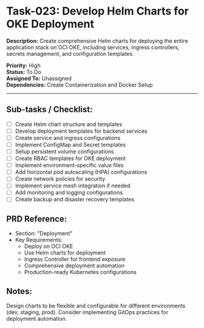 # Task-023: Develop Helm Charts for OKE Deployment

**Description:**
Create comprehensive Helm charts for deploying the entire application stack on OCI OKE, including services, ingress controllers, secrets management, and configuration templates.

**Priority:** High  
**Status:** To Do  
**Assigned To:** Unassigned  
**Dependencies:** Create Containerization and Docker Setup

---

## Sub-tasks / Checklist:
- [ ] Create Helm chart structure and templates
- [ ] Develop deployment templates for backend services
- [ ] Create service and ingress configurations
- [ ] Implement ConfigMap and Secret templates
- [ ] Setup persistent volume configurations
- [ ] Create RBAC templates for OKE deployment
- [ ] Implement environment-specific value files
- [ ] Add horizontal pod autoscaling (HPA) configurations
- [ ] Create network policies for security
- [ ] Implement service mesh integration if needed
- [ ] Add monitoring and logging configurations
- [ ] Create backup and disaster recovery templates

## PRD Reference:
* Section: "Deployment"
* Key Requirements:
    * Deploy on OCI OKE
    * Use Helm charts for deployment
    * Ingress Controller for frontend exposure
    * Comprehensive deployment automation
    * Production-ready Kubernetes configurations

## Notes:
Design charts to be flexible and configurable for different environments (dev, staging, prod). Consider implementing GitOps practices for deployment automation. 